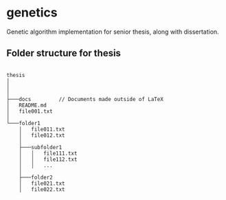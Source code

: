 # genetics
Genetic algorithm implementation for senior thesis, along with dissertation.

## Folder structure for thesis
```

thesis
│   
│ 
│ 
├───docs         // Documents made outside of LaTeX
│   README.md
│   file001.txt    
│
└───folder1
    │   file011.txt
    │   file012.txt
    │
    ├───subfolder1
    │   │   file111.txt
    │   │   file112.txt
    │   │   ...
    │
    ├───folder2
    │   file021.txt
    │   file022.txt
```